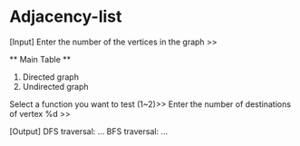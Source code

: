 # Adjacency-list

[Input]
Enter the number of the vertices in the graph >>   

** Main Table **
1. Directed graph
2. Undirected graph

Select a function you want to test (1~2)>> 
Enter the number of destinations of vertex %d >> 


[Output]
DFS traversal: ...
BFS traversal: ...
